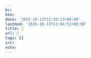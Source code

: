 ```yaml
---
bc:
hex:
date: '2025-10-13T11:29:13+08:00'
lastmod: '2025-10-13T13:04:51+08:00'
title: 󰠣
url: 󰠣
tags: []
src:
note:
---
```

